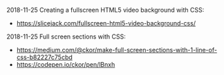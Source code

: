 2018-11-25 Creating a fullscreen HTML5 video background with CSS:
- https://slicejack.com/fullscreen-html5-video-background-css/

2018-11-25 Full screen sections with CSS:
- https://medium.com/@ckor/make-full-screen-sections-with-1-line-of-css-b82227c75cbd
- https://codepen.io/ckor/pen/lBnxh
